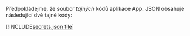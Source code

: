Předpokládejme, že soubor *tajných* kódů aplikace App. JSON obsahuje následující dvě tajné kódy:

[!INCLUDE[secrets.json file](secrets-json-file.md)]
